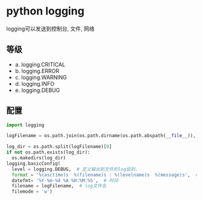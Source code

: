 # python logging 
logging可以发送到控制台, 文件, 网络

## 等级
- a. logging.CRITICAL
- b. logging.ERROR
- c. logging.WARNING
- d. logging.INFO
- e. logging.DEBUG


## 配置
```python
import logging

logFilename = os.path.join(os.path.dirname(os.path.abspath(__file__)), '../log/ele.log')

log_dir = os.path.split(logFilename)[0]
if not os.path.exists(log_dir):
  os.makedirs(log_dir)
logging.basicConfig(
  level = logging.DEBUG,  # 定义输出到文件的log级别，
  format = '%(asctime)s  %(filename)s : %(levelname)s  %(message)s',  # 定义输出log的格式
  datefmt= '%Y-%m-%d %A %H:%M:%S',  # 时间
  filename = logFilename,  # log文件名
  filemode = 'w')   
```


